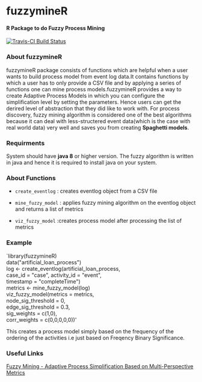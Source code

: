 # fuzzymineR #  

#### R Package to do Fuzzy Process Mining ####  

[![Travis-CI Build Status](https://travis-ci.org/nirmalpatel/fuzzymineR.svg?branch=master)](https://travis-ci.org/nirmalpatel/fuzzymineR)  


### About fuzzymineR ### 

fuzzymineR package consists of functions which are helpful when a user wants to 
build process model from event log data.It contains functions by which a user has to only provide a CSV file and by applying a series of functions one can mine process models.fuzzymineR provides a way to create Adaptive Process Models in which you can configure the simplification level by setting the parameters. Hence users can get the derired level of abstraction that they did like to work with. For process discovery, fuzzy mining algorithm is considered one of the best algorithms because it can deal with less-structered event data(which is the case with real world data) very well and saves you from creating **Spaghetti models**.


### Requirments ###  

System should have **java 8** or higher version. The fuzzy algorithm is written in java and hence it is required to install java on your system.

### About Functions ###  

* `create_eventlog` : creates eventlog object from a CSV file  

* `mine_fuzzy_model` : applies fuzzy mining algorithm on the eventlog object and returns a list of metrics  

* `viz_fuzzy_model` :creates process model after processing the list of metrics  


### Example ###  

`library(fuzzymineR)  
data("artificial_loan_process")  
log <- create_eventlog(artificial_loan_process,  
                       case_id = "case", 
                       activity_id = "event",  
                       timestamp = "completeTime")  
metrics <- mine_fuzzy_model(log)  
viz_fuzzy_model(metrics = metrics,  
    node_sig_threshold = 0,  
    edge_sig_threshold = 0.3,  
    sig_weights = c(1,0),  
    corr_weights = c(0,0,0,0,0))'  

    
This creates a process model simply based on the frequency of the ordering of the
activities i.e just based on Freqency Binary Significance.  


### Useful Links ###  

[Fuzzy Mining - Adaptive Process Simplification  Based on Multi-Perspective Metrics](http://citeseerx.ist.psu.edu/viewdoc/download?doi=10.1.1.81.1207&rep=rep1&type=pdf)  

